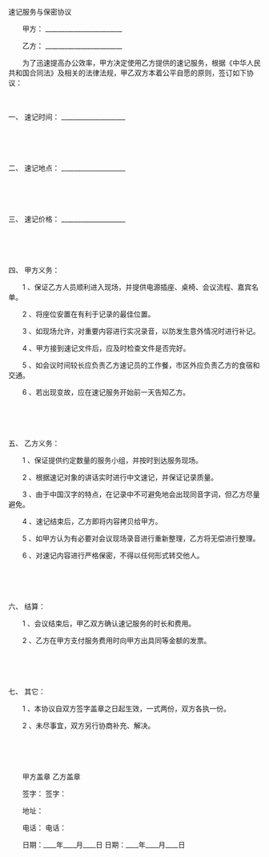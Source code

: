 



速记服务与保密协议



 

　　甲方： ________________________

　　乙方： ________________________　　

　　为了迅速提高办公效率，甲方决定使用乙方提供的速记服务，根据《中华人民共和国合同法》及相关的法律法规，甲乙双方本着公平自愿的原则，签订如下协议：

　　

一、
速记时间： ____________________

　　

　　

二、
速记地点： ____________________

　　

　　

三、
速记价格： ____________________

　　

　　

四、
甲方义务：

　　1 、保证乙方人员顺利进入现场，并提供电源插座、桌椅、会议流程、嘉宾名单。

　　2 、将座位安置在有利于记录的最佳位置。

　　3 、如现场允许，对重要内容进行实况录音，以防发生意外情况时进行补记。

　　4 、甲方接到速记文件后，应及时检查文件是否完好。

　　5 、如会议时间较长应负责乙方速记员的工作餐，市区外应负责乙方的食宿和交通。

　　6 、若出现变故，应在速记服务开始前一天告知乙方。

　　

　　

五、
乙方义务：

　　1 、保证提供约定数量的服务小组，并按时到达服务现场。

　　2 、根据速记对象的讲话实时进行中文速记，并保证记录质量。

　　3 、由于中国汉字的特点，在记录中不可避免地会出现同音字词，但乙方尽量避免。

　　4 、速记结束后，乙方即将内容拷贝给甲方。

　　5 、如甲方认为有必要对会议现场录音进行重新整理，乙方将无偿进行整理。

　　6 、对速记内容进行严格保密，不得以任何形式转交他人。

　　

　　

六、
结算：

　　1 、会议结束后，甲乙双方确认速记服务的时长和费用。

　　2 、乙方在甲方支付服务费用时向甲方出具同等金额的发票。

　　

　　

七、
其它：

　　1 、本协议自双方签字盖章之日起生效，一式两份，双方各执一份。

　　2 、未尽事宜，双方另行协商补充、解决。

　　

　　

　　甲方盖章 乙方盖章

　　签字： 签字：

　　地址：

　　电话： 电话：

　　日期：____年____月____日 日期：____年____月____日